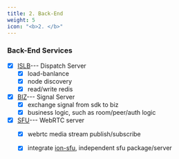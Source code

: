 ```yaml
---
title: 2. Back-End
weight: 5
icon: "<b>2. </b>"
---
```


### Back-End Services
  - [x] [ISLB](https://github.com/pion/ion/tree/master/cmd/islb)--- Dispatch Server
    - [x] load-banlance
    - [x] node discovery
    - [x] read/write redis
  - [x] [BIZ](https://github.com/pion/ion/tree/master/cmd/biz)--- Signal Server
    - [x] exchange signal from sdk to biz
    - [x] business logic, such as room/peer/auth logic
  - [x] [SFU](https://github.com/pion/ion/tree/master/cmd/sfu)--- WebRTC server
    - [x] webrtc media stream publish/subscribe
    - [x] integrate [ion-sfu](https://github.com/pion/ion-sfu), independent sfu package/server

